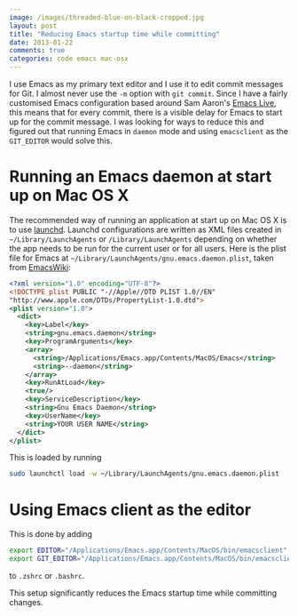 ```yaml
---
image: /images/threaded-blue-on-black-cropped.jpg
layout: post
title: "Reducing Emacs startup time while committing"
date: 2013-01-22
comments: true
categories: code emacs mac-osx
---
```

I use Emacs as my primary text editor and I use it to edit
commit messages for Git. I almost never use the `-m`
option with `git commit`. Since I have a fairly customised Emacs
configuration based around Sam Aaron's
[Emacs Live](https://github.com/overtone/emacs-live), this means that
for every commit, there is a visible delay for Emacs to start up for the
commit message. I was looking for ways to reduce this and figured out that
running Emacs in `daemon` mode and using `emacsclient` as the
`GIT_EDITOR` would solve this.

# Running an Emacs daemon at start up on Mac OS X
The recommended way of running an application at start up on Mac OS X is
to use [launchd](http://en.wikipedia.org/wiki/Launchd). Launchd
configurations are written as XML files created in
`~/Library/LaunchAgents` or `/Library/LaunchAgents` depending on whether
the app needs to be run for the current user or for all users.
Here is the plist file for Emacs at `~/Library/LaunchAgents/gnu.emacs.daemon.plist`, taken from
[EmacsWiki](http://www.emacswiki.org/emacs/EmacsAsDaemon):

```xml
<?xml version="1.0" encoding="UTF-8"?>
<!DOCTYPE plist PUBLIC "-//Apple//DTD PLIST 1.0//EN"
"http://www.apple.com/DTDs/PropertyList-1.0.dtd">
<plist version="1.0">
  <dict>
    <key>Label</key>
    <string>gnu.emacs.daemon</string>
    <key>ProgramArguments</key>
    <array>
      <string>/Applications/Emacs.app/Contents/MacOS/Emacs</string>
      <string>--daemon</string>
    </array>
    <key>RunAtLoad</key>
    <true/>
    <key>ServiceDescription</key>
    <string>Gnu Emacs Daemon</string>
    <key>UserName</key>
    <string>YOUR USER NAME</string>
  </dict>
</plist>
```
This is loaded by running
```bash
sudo launchctl load -w ~/Library/LaunchAgents/gnu.emacs.daemon.plist
```

# Using Emacs client as the editor

This is done by adding
```bash
export EDITOR="/Applications/Emacs.app/Contents/MacOS/bin/emacsclient"
export GIT_EDITOR="/Applications/Emacs.app/Contents/MacOS/bin/emacsclient"
```
to `.zshrc` or `.bashrc`.

This setup significantly reduces the Emacs startup time while committing
changes.

